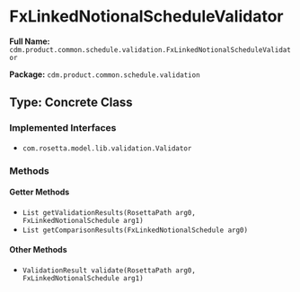 # FxLinkedNotionalScheduleValidator

**Full Name:** `cdm.product.common.schedule.validation.FxLinkedNotionalScheduleValidator`

**Package:** `cdm.product.common.schedule.validation`

## Type: Concrete Class

### Implemented Interfaces

- `com.rosetta.model.lib.validation.Validator`

### Methods

#### Getter Methods

- `List getValidationResults(RosettaPath arg0, FxLinkedNotionalSchedule arg1)`
- `List getComparisonResults(FxLinkedNotionalSchedule arg0)`

#### Other Methods

- `ValidationResult validate(RosettaPath arg0, FxLinkedNotionalSchedule arg1)`

